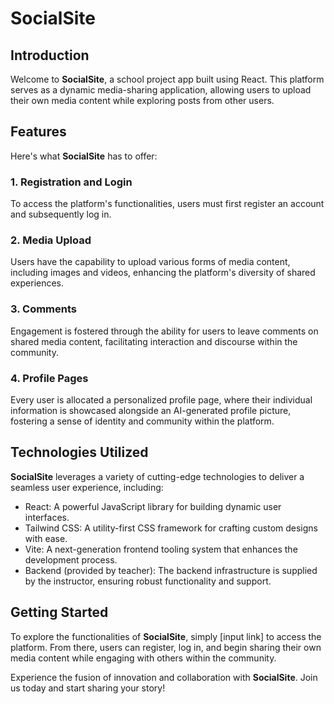 # SocialSite

## Introduction

Welcome to **SocialSite**, a school project app built using React. This platform serves as a dynamic media-sharing application, allowing users to upload their own media content while exploring posts from other users.

## Features

Here's what **SocialSite** has to offer:

### 1. Registration and Login

To access the platform's functionalities, users must first register an account and subsequently log in.

### 2. Media Upload

Users have the capability to upload various forms of media content, including images and videos, enhancing the platform's diversity of shared experiences.

### 3. Comments

Engagement is fostered through the ability for users to leave comments on shared media content, facilitating interaction and discourse within the community.

### 4. Profile Pages

Every user is allocated a personalized profile page, where their individual information is showcased alongside an AI-generated profile picture, fostering a sense of identity and community within the platform.

## Technologies Utilized

**SocialSite** leverages a variety of cutting-edge technologies to deliver a seamless user experience, including:

- React: A powerful JavaScript library for building dynamic user interfaces.
- Tailwind CSS: A utility-first CSS framework for crafting custom designs with ease.
- Vite: A next-generation frontend tooling system that enhances the development process.
- Backend (provided by teacher): The backend infrastructure is supplied by the instructor, ensuring robust functionality and support.

## Getting Started

To explore the functionalities of **SocialSite**, simply [input link] to access the platform. From there, users can register, log in, and begin sharing their own media content while engaging with others within the community.

Experience the fusion of innovation and collaboration with **SocialSite**. Join us today and start sharing your story!
